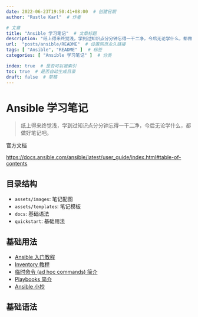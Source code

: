 ```yaml
---
date: 2022-06-23T19:50:41+08:00  # 创建日期
author: "Rustle Karl"  # 作者

# 文章
title: "Ansible 学习笔记"  # 文章标题
description: "纸上得来终觉浅，学到过知识点分分钟忘得一干二净，今后无论学什么，都做好笔记吧。"
url:  "posts/ansible/README"  # 设置网页永久链接
tags: [ "Ansible", "README" ]  # 标签
categories: [ "Ansible 学习笔记" ]  # 分类

index: true  # 是否可以被索引
toc: true  # 是否自动生成目录
draft: false  # 草稿
---
```


# Ansible 学习笔记

> 纸上得来终觉浅，学到过知识点分分钟忘得一干二净，今后无论学什么，都做好笔记吧。

官方文档

https://docs.ansible.com/ansible/latest/user_guide/index.html#table-of-contents

## 目录结构

- `assets/images`: 笔记配图
- `assets/templates`: 笔记模板
- `docs`: 基础语法
- `quickstart`: 基础用法

## 基础用法

- [Ansible 入门教程](quickstart/README.md)
- [Inventory 教程](quickstart/intro_inventory.md)
- [临时命令 (ad hoc commands) 简介](quickstart/intro_adhoc.md)
- [Playbooks 简介](quickstart/intro_playbooks.md)
- [Ansible 小抄](quickstart/cheatsheet.md)

## 基础语法
